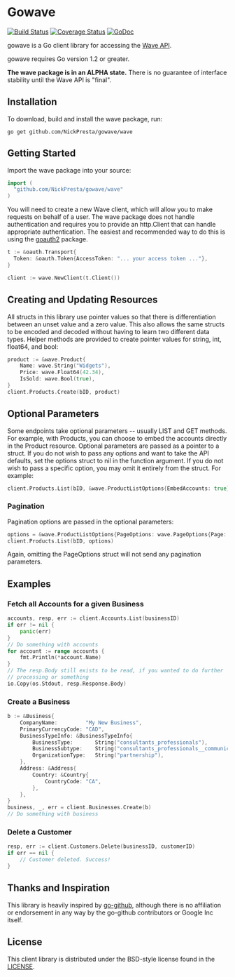 # Gowave

[![Build Status](https://travis-ci.org/NickPresta/gowave.png?branch=master)](https://travis-ci.org/NickPresta/gowave)
[![Coverage Status](http://i.imgur.com/pK6knhY.gif)](https://drone.io/github.com/NickPresta/gowave/files/coverage.html)
[![GoDoc](https://godoc.org/github.com/NickPresta/gowave/wave?status.png)](https://godoc.org/github.com/NickPresta/gowave/wave)

gowave is a Go client library for accessing the [Wave API](https://developer.waveapps.com).

gowave requires Go version 1.2 or greater.

**The wave package is in an ALPHA state.** There is no guarantee of interface stability until the Wave API is "final".

## Installation

To download, build and install the wave package, run:

	go get github.com/NickPresta/gowave/wave


## Getting Started

Import the wave package into your source:

```go
import (
  "github.com/NickPresta/gowave/wave"
)
```

You will need to create a new Wave client, which will allow you to make requests
on behalf of a user. The wave package does not handle authentication and
requires you to provide an http.Client that can handle appropriate
authentication. The easiest and recommended way to do this is using the [goauth2](https://code.google.com/p/goauth2/) package.

```go
t := &oauth.Transport{
  Token: &oauth.Token{AccessToken: "... your access token ..."},
}

client := wave.NewClient(t.Client())
```

## Creating and Updating Resources

All structs in this library use pointer values so that there is differentiation
between an unset value and a zero value. This also allows the same structs to be
encoded and decoded without having to learn two different data types.  Helper
methods are provided to create pointer values for string, int, float64, and
bool:

```go
product := &wave.Product{
	Name: wave.String("Widgets"),
	Price: wave.Float64(42.34),
	IsSold: wave.Bool(true),
}
client.Products.Create(bID, product)
```

## Optional Parameters

Some endpoints take optional parameters -- usually LIST and GET methods. For
example, with Products, you can choose to embed the accounts directly in the
Product resource. Optional parameters are passed as a pointer to a struct. If
you do not wish to pass any options and want to take the API defaults, set the
options struct to nil in the function argument. If you do not wish to pass a
specific option, you may omit it entirely from the struct. For example:

```go
client.Products.List(bID, &wave.ProductListOptions{EmbedAccounts: true})
```

### Pagination

Pagination options are passed in the optional parameters:

```go
options = &wave.ProductListOptions{PageOptions: wave.PageOptions{Page: 5, PageSize: 10}}
client.Products.List(bID, options)
```

Again, omitting the PageOptions struct will not send any pagination parameters.

## Examples

### Fetch all Accounts for a given Business

```go
accounts, resp, err := client.Accounts.List(businessID)
if err != nil {
	panic(err)
}
// Do something with accounts
for account := range accounts {
	fmt.Println(*account.Name)
}
// The resp.Body still exists to be read, if you wanted to do further
// processing or something
io.Copy(os.Stdout, resp.Response.Body)
```

### Create a Business

```go
b := &Business{
	CompanyName:         "My New Business",
	PrimaryCurrencyCode: "CAD",
	BusinessTypeInfo: &BusinessTypeInfo{
		BusinessType:       String("consultants_professionals"),
		BusinessSubtype:    String("consultants_professionals__communications"),
		OrganizationType:   String("partnership"),
	},
	Address: &Address{
		Country: &Country{
			CountryCode: "CA",
		},
	},
}
business, _, err = client.Businesses.Create(b)
// Do something with business
```

### Delete a Customer

```go
resp, err := client.Customers.Delete(businessID, customerID)
if err == nil {
	// Customer deleted. Success!
}
```

## Thanks and Inspiration

This library is heavily inspired by [go-github](https://github.com/google/go-github), although there is no affiliation
or endorsement in any way by the go-github contributors or Google Inc itself.

## License

This client library is distributed under the BSD-style license found in the [LICENSE](./LICENSE).

